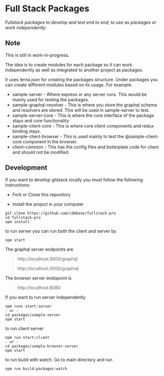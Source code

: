 # Full Stack Packages

*Fullstack packages to develop and test end to end; to use as packages or work independently.*

## Note

This is still in work-in-progress.

The idea is to create modules for each package so it can work independently as well as integrated to another project as packages. 

It uses lerna.json for creating the packages structure. Under packages you can create different modules based on its usage. For example:

- sample-server - Where express or any server runs. This would be mainly used for testing the packages.
- sample-graphql-resolver - This is where you store the graphql schema and resolvers are stored. This will be used in sample-server to test. 
- sample-server-core - This is where the core interface of the package stays and core functionality
- sample-client-core - This is where core client components and redux binding stays. 
- sample-client-browser - This is used mainly to test the @sample-client-core component in the browser.
- client-common - This has the config files and boilerplate code for client and should not be modified.


## Development

If you want to develop gitstack locally you must follow the following instructions:

* Fork or Clone this repository

* Install the project in your computer

```
git clone https://github.com/cdmbase/fullstack-pro
cd fullstack-pro
npm install
```
to run server
you can run both the client and server by 
```
npm start
```
The graphql server endpoints are
>http://localhost:3000/graphql

>http://localhost:3000/graphiql

The browser server endopoint is
>http://localhost:8080

If you want to run server independently
```
npm runs start:server 
- or -
cd packages/sample-server
npm start
```
to run client server
```
npm run start:client
- or -
cd packages/sample-browser-server
npm start
```
to run build with watch. Go to main directory and run
```
npm run build:packages:watch
```



